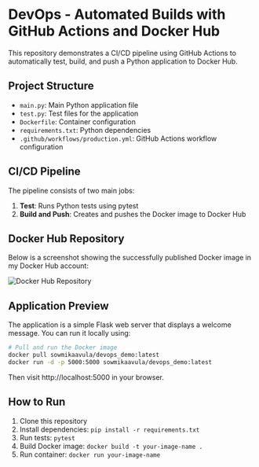 # DevOps - Automated Builds with GitHub Actions and Docker Hub

This repository demonstrates a CI/CD pipeline using GitHub Actions to automatically test, build, and push a Python application to Docker Hub.

## Project Structure

- `main.py`: Main Python application file
- `test.py`: Test files for the application
- `Dockerfile`: Container configuration
- `requirements.txt`: Python dependencies
- `.github/workflows/production.yml`: GitHub Actions workflow configuration

## CI/CD Pipeline

The pipeline consists of two main jobs:
1. **Test**: Runs Python tests using pytest
2. **Build and Push**: Creates and pushes the Docker image to Docker Hub

## Docker Hub Repository

Below is a screenshot showing the successfully published Docker image in my Docker Hub account:

![Docker Hub Repository](Screenshot%202025-04-02%20195344.png)

## Application Preview

The application is a simple Flask web server that displays a welcome message. You can run it locally using:

```bash
# Pull and run the Docker image
docker pull sowmikaavula/devops_demo:latest
docker run -d -p 5000:5000 sowmikaavula/devops_demo:latest
```

Then visit http://localhost:5000 in your browser.

## How to Run

1. Clone this repository
2. Install dependencies: `pip install -r requirements.txt`
3. Run tests: `pytest`
4. Build Docker image: `docker build -t your-image-name .`
5. Run container: `docker run your-image-name`